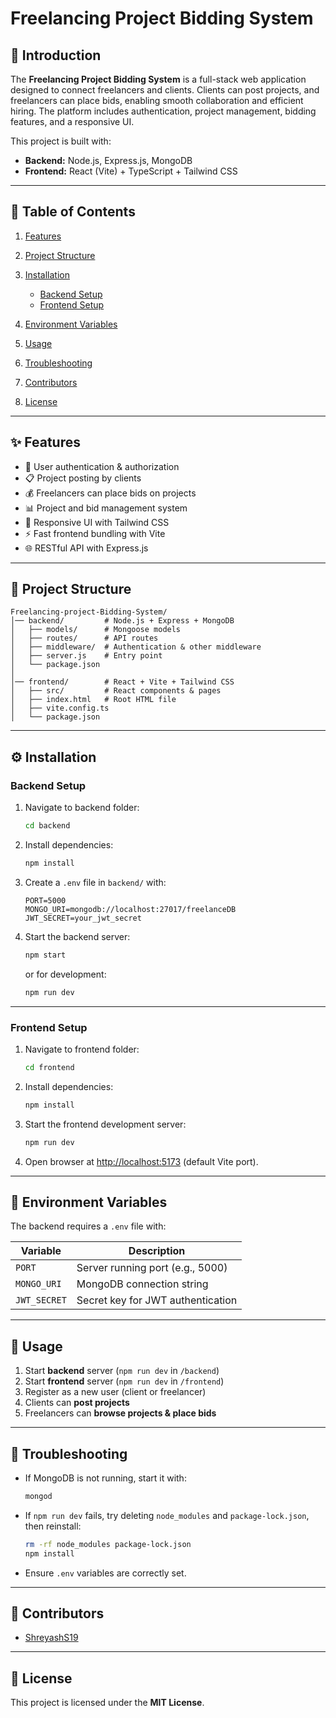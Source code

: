 # Freelancing Project Bidding System

## 📌 Introduction

The **Freelancing Project Bidding System** is a full-stack web application designed to connect freelancers and clients. Clients can post projects, and freelancers can place bids, enabling smooth collaboration and efficient hiring. The platform includes authentication, project management, bidding features, and a responsive UI.

This project is built with:

* **Backend:** Node.js, Express.js, MongoDB
* **Frontend:** React (Vite) + TypeScript + Tailwind CSS

---

## 📂 Table of Contents

1. [Features](#-features)
2. [Project Structure](#-project-structure)
3. [Installation](#-installation)

   * [Backend Setup](#backend-setup)
   * [Frontend Setup](#frontend-setup)
4. [Environment Variables](#-environment-variables)
5. [Usage](#-usage)
6. [Troubleshooting](#-troubleshooting)
7. [Contributors](#-contributors)
8. [License](#-license)

---

## ✨ Features

* 🔑 User authentication & authorization
* 📋 Project posting by clients
* 💰 Freelancers can place bids on projects
* 📊 Project and bid management system
* 🎨 Responsive UI with Tailwind CSS
* ⚡ Fast frontend bundling with Vite
* 🌐 RESTful API with Express.js

---

## 📂 Project Structure

```
Freelancing-project-Bidding-System/
│── backend/         # Node.js + Express + MongoDB
│   ├── models/      # Mongoose models
│   ├── routes/      # API routes
│   ├── middleware/  # Authentication & other middleware
│   ├── server.js    # Entry point
│   └── package.json
│
│── frontend/        # React + Vite + Tailwind CSS
│   ├── src/         # React components & pages
│   ├── index.html   # Root HTML file
│   ├── vite.config.ts
│   └── package.json
```

---

## ⚙️ Installation

### **Backend Setup**

1. Navigate to backend folder:

   ```bash
   cd backend
   ```
2. Install dependencies:

   ```bash
   npm install
   ```
3. Create a `.env` file in `backend/` with:

   ```env
   PORT=5000
   MONGO_URI=mongodb://localhost:27017/freelanceDB
   JWT_SECRET=your_jwt_secret
   ```
4. Start the backend server:

   ```bash
   npm start
   ```

   or for development:

   ```bash
   npm run dev
   ```

---

### **Frontend Setup**

1. Navigate to frontend folder:

   ```bash
   cd frontend
   ```
2. Install dependencies:

   ```bash
   npm install
   ```
3. Start the frontend development server:

   ```bash
   npm run dev
   ```
4. Open browser at [http://localhost:5173](http://localhost:5173) (default Vite port).

---

## 🔧 Environment Variables

The backend requires a `.env` file with:

| Variable     | Description                       |
| ------------ | --------------------------------- |
| `PORT`       | Server running port (e.g., 5000)  |
| `MONGO_URI`  | MongoDB connection string         |
| `JWT_SECRET` | Secret key for JWT authentication |

---

## 🚀 Usage

1. Start **backend** server (`npm run dev` in `/backend`)
2. Start **frontend** server (`npm run dev` in `/frontend`)
3. Register as a new user (client or freelancer)
4. Clients can **post projects**
5. Freelancers can **browse projects & place bids**

---

## 🐞 Troubleshooting

* If MongoDB is not running, start it with:

  ```bash
  mongod
  ```
* If `npm run dev` fails, try deleting `node_modules` and `package-lock.json`, then reinstall:

  ```bash
  rm -rf node_modules package-lock.json
  npm install
  ```
* Ensure `.env` variables are correctly set.

---

## 👥 Contributors

* [ShreyashS19](https://github.com/ShreyashS19)

---

## 📜 License

This project is licensed under the **MIT License**.

